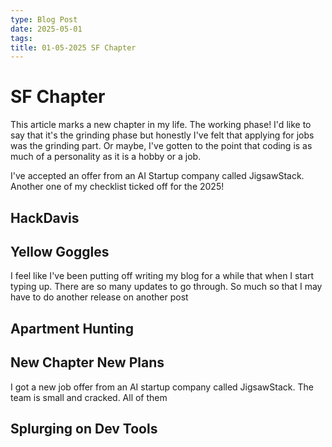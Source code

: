 ```yaml
---
type: Blog Post
date: 2025-05-01
tags: 
title: 01-05-2025 SF Chapter
---
```

# SF Chapter

This article marks a new chapter in my life. The working phase! I'd like to say that it's the grinding phase but honestly I've felt that applying for jobs was the grinding part. Or maybe, I've gotten to the point that coding is as much of a personality as it is  a hobby or a job. 

I've accepted an offer from an AI Startup company called JigsawStack. Another one of my checklist ticked off for the 2025! 

## HackDavis
## Yellow Goggles
I feel like I've been putting off writing my blog for a while that when I start typing up. There are so many updates to go through. So much so that I may have to do another release on another post
## Apartment Hunting

## New Chapter New Plans
I got a new job offer from an AI startup company called JigsawStack. The team is small and cracked. All of them  

## Splurging on Dev Tools 

